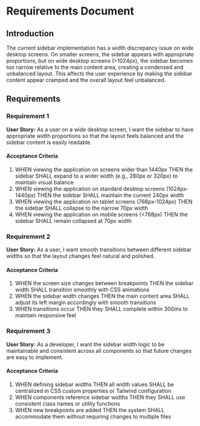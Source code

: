 # Requirements Document

## Introduction

The current sidebar implementation has a width discrepancy issue on wide desktop screens. On smaller screens, the sidebar appears with appropriate proportions, but on wide desktop screens (>1024px), the sidebar becomes too narrow relative to the main content area, creating a condensed and unbalanced layout. This affects the user experience by making the sidebar content appear cramped and the overall layout feel unbalanced.

## Requirements

### Requirement 1

**User Story:** As a user on a wide desktop screen, I want the sidebar to have appropriate width proportions so that the layout feels balanced and the sidebar content is easily readable.

#### Acceptance Criteria

1. WHEN viewing the application on screens wider than 1440px THEN the sidebar SHALL expand to a wider width (e.g., 280px or 320px) to maintain visual balance
2. WHEN viewing the application on standard desktop screens (1024px-1440px) THEN the sidebar SHALL maintain the current 240px width
3. WHEN viewing the application on tablet screens (768px-1024px) THEN the sidebar SHALL collapse to the narrow 70px width
4. WHEN viewing the application on mobile screens (<768px) THEN the sidebar SHALL remain collapsed at 70px width

### Requirement 2

**User Story:** As a user, I want smooth transitions between different sidebar widths so that the layout changes feel natural and polished.

#### Acceptance Criteria

1. WHEN the screen size changes between breakpoints THEN the sidebar width SHALL transition smoothly with CSS animations
2. WHEN the sidebar width changes THEN the main content area SHALL adjust its left margin accordingly with smooth transitions
3. WHEN transitions occur THEN they SHALL complete within 300ms to maintain responsive feel

### Requirement 3

**User Story:** As a developer, I want the sidebar width logic to be maintainable and consistent across all components so that future changes are easy to implement.

#### Acceptance Criteria

1. WHEN defining sidebar widths THEN all width values SHALL be centralized in CSS custom properties or Tailwind configuration
2. WHEN components reference sidebar widths THEN they SHALL use consistent class names or utility functions
3. WHEN new breakpoints are added THEN the system SHALL accommodate them without requiring changes to multiple files